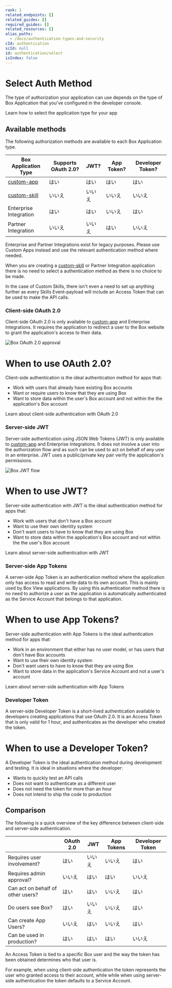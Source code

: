 ```yaml
---
rank: 1
related_endpoints: []
related_guides: []
required_guides: []
related_resources: []
alias_paths:
  - /docs/authentication-types-and-security
cId: authentication
scId: null
id: authentication/select
isIndex: false
---
```

# Select Auth Method

The type of authorization your application can use depends on the type of
Box Application that you've configured in the developer console.

<CTA to="guide://applications/select">
Learn how to select the application type for your app

</CTA>

## Available methods

The following authorization methods are available to each Box Application type.

<!-- markdownlint-disable line-length -->

| Box Application Type         | Supports OAuth 2.0? | JWT? | App Token? | Developer Token? |
| ---------------------------- | ------------------- | ---- | ---------- | ---------------- |
| [custom-app][custom-app]     | はい                  | はい   | はい         | はい               |
| [custom-skill][custom-skill] | いいえ                 | いいえ  | いいえ        | いいえ              |
| Enterprise Integration       | はい                  | はい   | いいえ        | はい               |
| Partner Integration          | いいえ                 | いいえ  | はい         | いいえ              |

<!-- markdownlint-enable line-length -->

<Message>

Enterprise and Partner Integrations exist for legacy purposes. Please use
Custom Apps instead and use the relevant authentication method where needed.

</Message>

<Message>

When you are creating a [custom-skill][custom-skill] or Partner Integration
application there is no need to select a authentication method as there is no
choice to be made.

In the case of Custom Skills, there isn't even a need to set up anything further
as every Skills Event-payload will include an Access Token that can be used to
make the API calls.

</Message>

### Client-side OAuth 2.0

Client-side OAuth 2.0 is only available to [custom-app][custom-app] and
Enterprise Integrations. It requires the application to redirect a user to the
Box website to grant the application's access to their data.

<ImageFrame width="400">

![Box OAuth 2.0 approval](./oauth2-grant.png)

</ImageFrame>

<Message>

# When to use OAuth 2.0?

Client-side authentication is the ideal authentication method for apps that:

* Work with users that already have existing Box accounts
* Want or require users to know that they are using Box
* Want to store data within the user's Box account and not within the the
  application's Box account

</Message>

<CTA to="guide://authentication/oauth2">
Learn about client-side authentication with OAuth 2.0

</CTA>

### Server-side JWT

Server-side authentication using JSON Web Tokens (JWT) is only available to
[custom-app][custom-app] and Enterprise Integrations. It does not involve a
user into the authorization flow and as such can be used to act on behalf of any
user in an enterprise. JWT uses a public/private key pair verify the
application's permissions.

<ImageFrame>

![Box JWT flow](./jwt-flow.png)

</ImageFrame>

<Message>

# When to use JWT?

Server-side authentication with JWT is the ideal authentication method for apps that:

* Work with users that don't have a Box account
* Want to use their own identity system
* Don't want users to have to know that they are using Box
* Want to store data within the application's Box account and not within the the
  user's Box account

</Message>

<CTA to="guide://authentication/jwt">
Learn about server-side authentication with JWT

</CTA>

### Server-side App Tokens

A server-side App Token is an authentication method where the application only
has access to read and write data to its own account. This is mainly used by Box
View applications. By using this authentication method there is no need to
authorize a user as the application is automatically authenticated as the
Service Account that belongs to that application.

<Message>

# When to use App Tokens?

Server-side authentication with App Tokens is the ideal authentication method
for apps that:

* Work in an environment that either has no user model, or has users that don't
  have Box accounts
* Want to use their own identity system
* Don't want users to have to know that they are using Box
* Want to store data in the application's Service Account and not a user's account

</Message>

<CTA to="guide://authentication/app-token">
Learn about server-side authentication with App Tokens

</CTA>

### Developer Token

A server-side Developer Token is a short-lived authentication available to
developers creating applications that use OAuth 2.0. It is an Access
Token that is only valid for 1 hour, and authenticates as the developer who
created the token.

<Message>

# When to use a Developer Token?

A Developer Token is the ideal authentication method during development and
testing. It is ideal in situations where the developer:

* Wants to quickly test an API calls
* Does not want to authenticate as a different user
* Does not need the token for more than an hour
* Does not intend to ship the code to production

</Message>

## Comparison

The following is a quick overview of the key difference between client-side and
server-side authentication.

<!-- markdownlint-disable line-length -->

|                                   | OAuth 2.0 | JWT | App Tokens | Developer Token |
| --------------------------------- | --------- | --- | ---------- | --------------- |
| Requires user involvement?        | はい        | いいえ | いいえ        | はい              |
| Requires admin approval?          | いいえ       | はい  | はい         | いいえ             |
| Can act on behalf of other users? | はい        | はい  | いいえ        | はい              |
| Do users see Box?                 | はい        | いいえ | いいえ        | はい              |
| Can create App Users?             | いいえ       | はい  | いいえ        | はい              |
| Can be used in production?        | はい        | はい  | はい         | いいえ             |

<!-- markdownlint-enable line-length -->

<Message>

An Access Token is tied to a specific Box user and the way the token has been
obtained determines who that user is.

For example, when using client-side authentication the token represents the
user who granted access to their account, while while when using server-side
authentication the token defaults to a Service Account.

</Message>

[custom-app]: guide://applications/custom-apps

[custom-skill]: guide://applications/custom-skills
